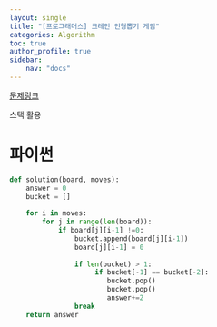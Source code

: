 ```yaml
---
layout: single
title: "[프로그래머스] 크레인 인형뽑기 게임"
categories: Algorithm
toc: true
author_profile: true
sidebar:
    nav: "docs"
---
```


[문제링크](https://school.programmers.co.kr/learn/courses/30/lessons/64061)

스택 활용

# 파이썬
```python
def solution(board, moves):
    answer = 0 
    bucket = []
    
    for i in moves:
        for j in range(len(board)):
            if board[j][i-1] !=0:
                bucket.append(board[j][i-1])
                board[j][i-1] = 0
        
                if len(bucket) > 1:
                     if bucket[-1] == bucket[-2]:
                        bucket.pop()
                        bucket.pop()
                        answer+=2
                break
    return answer
                         

        
```
